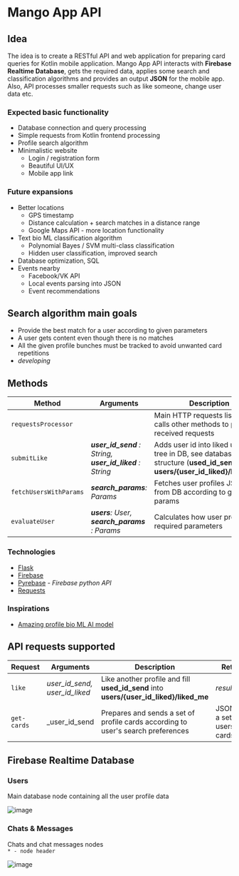 # Mango App API

## Idea
The idea is to create a RESTful API and web application for preparing card queries for Kotlin mobile application. 
Mango App API interacts with **Firebase Realtime Database**, gets the required data, applies some search and classification algorithms and provides an output **JSON** for the mobile app. 
Also, API processes smaller requests such as like someone, change user data etc.

### Expected basic functionality
* Database connection and query processing
* Simple requests from Kotlin frontend processing
* Profile search algorithm
* Minimalistic website
  * Login / registration form
  * Beautiful UI/UX
  * Mobile app link

### Future expansions
* Better locations
  * GPS timestamp
  * Distance calculation + search matches in a distance range
  * Google Maps API - more location functionality
* Text bio ML classification algorithm
  * Polynomial Bayes / SVM multi-class classification
  * Hidden user classification, improved search
* Database optimization, SQL
* Events nearby
  * Facebook/VK API
  * Local events parsing into JSON
  * Event recommendations

## Search algorithm main goals
* Provide the best match for a user according to given parameters
* A user gets content even though there is no matches
* All the given profile bunches must be tracked to avoid unwanted card repetitions
* *developing*

## Methods

| Method | Arguments | Description | Returns
| --- | --- | --- | --- |
| `requestsProcessor` | | Main HTTP requests listener, calls other methods to process received requests | |
| `submitLike` | _**user_id_send** : String, **user_id_liked** : String_ | Adds user id into liked user's tree in DB, see database structure (**used_id_send** into **users/{user_id_liked}/liked_me**) | Integer _(success/fail code)_|
| `fetchUsersWithParams` | _**search_params**: Params_ | Fetches user profiles JSONs from DB according to given params  | List of User
| `evaluateUser` | _**users**: User, **search_params** : Params_ | Calculates how user profile fits required parameters  | Float _(User weight coefficient)_


### Technologies
* [Flask](https://flask.palletsprojects.com/en/2.0.x/)
* [Firebase](https://firebase.google.com/)
* [Pyrebase](https://github.com/thisbejim/Pyrebase) _- Firebase python API_
* [Requests](https://docs.python-requests.org/en/latest/)

### Inspirations
* [Amazing profile bio ML AI model](https://towardsdatascience.com/dating-algorithms-using-machine-learning-and-ai-814b68ecd75e)

## API requests supported

| Request | Arguments | Description | Returns
| --- | --- | --- | --- |
| `like` | _user_id_send, user_id_liked_ | Like another profile and fill **used_id_send** into **users/{user_id_liked}/liked_me** | _result_code_
| `get-cards` | _user_id_send | Prepares and sends a set of profile cards according to user's search preferences  | JSON with a set of users cards

## Firebase Realtime Database

### Users
Main database node containing all the user profile data

![image](https://i.ibb.co/c2mhBKn/users-db.png)

### Chats & Messages
Chats and chat messages nodes  
`* - node header`

![image](https://i.ibb.co/jrxJQVN/chats-messages-db.png)


